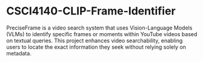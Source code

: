 # CSCI4140-CLIP-Frame-Identifier
PreciseFrame is a video search system that uses Vision-Language Models (VLMs) to identify specific frames or moments within YouTube videos based on textual queries. This project enhances video searchability, enabling users to locate the exact information they seek without relying solely on metadata.
